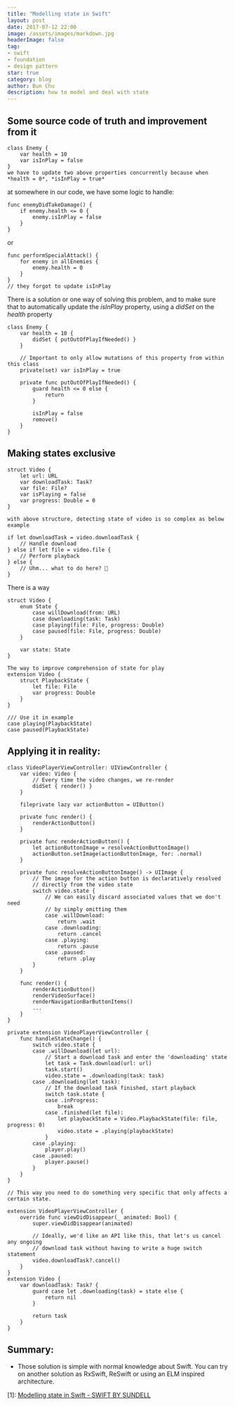 ```yaml
---
title: "Modelling state in Swift"
layout: post
date: 2017-07-12 22:00
image: /assets/images/markdown.jpg
headerImage: false
tag:
- swift
- foundation
- design pattern
star: true
category: blog
author: Bun Chu
description: how to model and deal with state
---
```


## Some source code of truth and improvement from it

```
class Enemy {
    var health = 10
    var isInPlay = false
}
we have to update two above properties concurrently because when *health = 0*, *isInPlay = true*
```

at somewhere in our code, we have some logic to handle:

```
func enemyDidTakeDamage() {
    if enemy.health <= 0 {
        enemy.isInPlay = false
    }
}
```
or

```
func performSpecialAttack() {
    for enemy in allEnemies {
        enemy.health = 0
    }
}
// they forgot to update isInPlay

```
There is a solution or one way of solving this problem, and to make sure that to automatically update the *isInPlay* property, using a *didSet* on the *health* property

```
class Enemy {
    var health = 10 {
        didSet { putOutOfPlayIfNeeded() }
    }

    // Important to only allow mutations of this property from within this class
    private(set) var isInPlay = true

    private func putOutOfPlayIfNeeded() {
        guard health <= 0 else {
            return
        }

        isInPlay = false
        remove()
    }
}
```
## Making states exclusive

```
struct Video {
    let url: URL
    var downloadTask: Task?
    var file: File?
    var isPlaying = false
    var progress: Double = 0
}
```

```
with above structure, detecting state of video is so complex as below example

if let downloadTask = video.downloadTask {
    // Handle download
} else if let file = video.file {
    // Perform playback
} else {
    // Uhm... what to do here? 🤔
}
```
There is a way
```
struct Video {
    enum State {
        case willDownload(from: URL)
        case downloading(task: Task)
        case playing(file: File, progress: Double)
        case paused(file: File, progress: Double)
    }

    var state: State
}
```

```
The way to improve comprehension of state for play
extension Video {
    struct PlaybackState {
        let file: File
        var progress: Double
    }
}

/// Use it in example 
case playing(PlaybackState)
case paused(PlaybackState)
```

## Applying it in reality: 

```
class VideoPlayerViewController: UIViewController {
    var video: Video {
        // Every time the video changes, we re-render
        didSet { render() }
    }

    fileprivate lazy var actionButton = UIButton()

    private func render() {
        renderActionButton()
    }

    private func renderActionButton() {
        let actionButtonImage = resolveActionButtonImage()
        actionButton.setImage(actionButtonImage, for: .normal)
    }

    private func resolveActionButtonImage() -> UIImage {
        // The image for the action button is declaratively resolved
        // directly from the video state
        switch video.state {
            // We can easily discard associated values that we don't need
            // by simply omitting them
            case .willDownload:
                return .wait
            case .downloading:
                return .cancel
            case .playing:
                return .pause
            case .paused:  
                return .play
        } 
    }

    func render() {
        renderActionButton()
        renderVideoSurface()
        renderNavigationBarButtonItems()
        ...
    }
}
```

```
private extension VideoPlayerViewController {
    func handleStateChange() {
        switch video.state {
        case .willDownload(let url):
            // Start a download task and enter the 'downloading' state
            let task = Task.download(url: url)
            task.start()
            video.state = .downloading(task: task)
        case .downloading(let task):
            // If the download task finished, start playback
            switch task.state {
            case .inProgress:
                break
            case .finished(let file):
                let playbackState = Video.PlaybackState(file: file, progress: 0)
                video.state = .playing(playbackState)
            }
        case .playing:
            player.play()
        case .paused:
            player.pause()
        }
    }
}
```

```
// This way you need to do something very specific that only affects a certain state. 

extension VideoPlayerViewController {
    override func viewDidDisappear(_ animated: Bool) {
        super.viewDidDisappear(animated)

        // Ideally, we'd like an API like this, that let's us cancel any ongoing
        // download task without having to write a huge switch statement
        video.downloadTask?.cancel()
    }
}
extension Video {
    var downloadTask: Task? {
        guard case let .downloading(task) = state else {
            return nil  
        }

        return task
    }
}
```



## Summary:
* Those solution is simple with normal knowledge about Swift. You can try on another solution as RxSwift, ReSwift or using an ELM inspired architecture.

[1]: [Modelling state in Swift - SWIFT BY SUNDELL](https://www.swiftbysundell.com/posts/modelling-state-in-swift)

